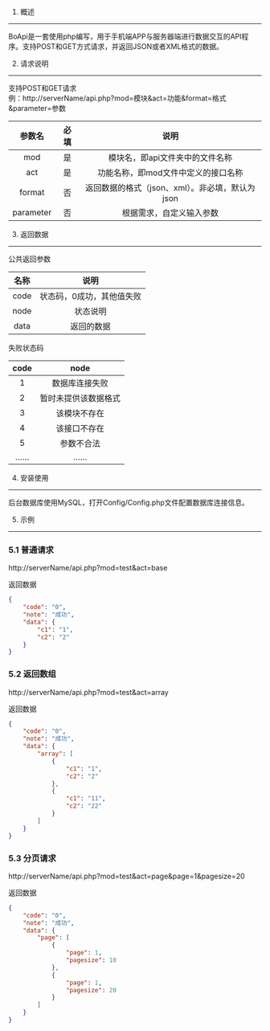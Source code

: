 1. 概述
---

BoApi是一套使用php编写，用于手机端APP与服务器端进行数据交互的API程序。支持POST和GET方式请求，并返回JSON或者XML格式的数据。
  

2. 请求说明
---

支持POST和GET请求  
例：http://serverName/api.php?mod=模块&act=功能&format=格式&parameter=参数  

| 参数名 | 必填 | 说明 |
|:--------------:|:-----------:|:----------------:|
| mod | 是 | 模块名，即api文件夹中的文件名称 |
| act | 是 | 功能名称，即mod文件中定义的接口名称 |
| format | 否 | 返回数据的格式（json、xml）。非必填，默认为json |
| parameter | 否 | 根据需求，自定义输入参数 |
  

3. 返回数据
---

公共返回参数

| 名称 | 说明 |
|:--------------:|:-----------:|
| code | 状态码，0成功，其他值失败 |
| node | 状态说明 |
| data | 返回的数据 |
  
失败状态码

| code | node |
|:--------------:|:-----------:|
| 1 | 数据库连接失败 |
| 2 | 暂时未提供该数据格式 |
| 3 | 该模块不存在 |
| 4 | 该接口不存在 |
| 5 | 参数不合法 |
| …… | …… |
  

4. 安装使用
---

后台数据库使用MySQL，打开Config/Config.php文件配置数据库连接信息。
  

5. 示例
---

### 5.1 普通请求

http://serverName/api.php?mod=test&act=base

返回数据  
```json
{
    "code": "0",
    "note": "成功",
    "data": {
        "c1": "1",
        "c2": "2"
    }
}
```
  
### 5.2	返回数组

http://serverName/api.php?mod=test&act=array

返回数据
```json
{
    "code": "0",
    "note": "成功",
    "data": {
        "array": [
            {
                "c1": "1",
                "c2": "2"
            },
            {
                "c1": "11",
                "c2": "22"
            }
        ]
    }
}
```
  
### 5.3	分页请求

http://serverName/api.php?mod=test&act=page&page=1&pagesize=20

返回数据
```json
{
    "code": "0",
    "note": "成功",
    "data": {
        "page": [
            {
                "page": 1,
                "pagesize": 10
            },
            {
                "page": 1,
                "pagesize": 20
            }
        ]
    }
}
```